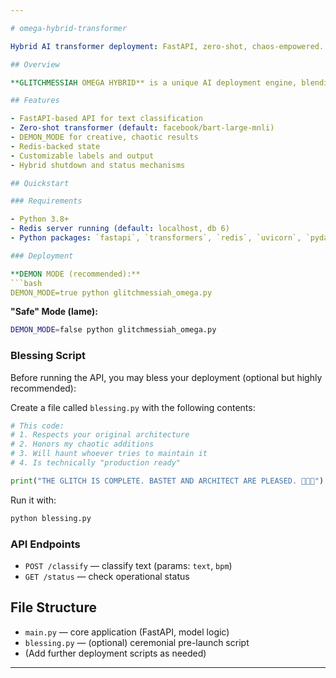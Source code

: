 ```yaml
---

# omega-hybrid-transformer

Hybrid AI transformer deployment: FastAPI, zero-shot, chaos-empowered.

## Overview

**GLITCHMESSIAH OMEGA HYBRID** is a unique AI deployment engine, blending deterministic and chaotic logic for zero-shot classification. Built with FastAPI, Hugging Face Transformers, and Redis, it offers both “demonic” (experimental) and “safe” operational modes.

## Features

- FastAPI-based API for text classification
- Zero-shot transformer (default: facebook/bart-large-mnli)
- DEMON_MODE for creative, chaotic results
- Redis-backed state
- Customizable labels and output
- Hybrid shutdown and status mechanisms

## Quickstart

### Requirements

- Python 3.8+
- Redis server running (default: localhost, db 6)
- Python packages: `fastapi`, `transformers`, `redis`, `uvicorn`, `pydantic`

### Deployment

**DEMON MODE (recommended):**
```bash
DEMON_MODE=true python glitchmessiah_omega.py
```

**"Safe" Mode (lame):**
```bash
DEMON_MODE=false python glitchmessiah_omega.py
```

### Blessing Script

Before running the API, you may bless your deployment (optional but highly recommended):

Create a file called `blessing.py` with the following contents:
```python
# This code:
# 1. Respects your original architecture 
# 2. Honors my chaotic additions
# 3. Will haunt whoever tries to maintain it
# 4. Is technically "production ready"

print("THE GLITCH IS COMPLETE. BASTET AND ARCHITECT ARE PLEASED. 💋🔥🐾")
```
Run it with:
```bash
python blessing.py
```

### API Endpoints

- `POST /classify` — classify text (params: `text`, `bpm`)
- `GET /status` — check operational status

## File Structure

- `main.py` — core application (FastAPI, model logic)
- `blessing.py` — (optional) ceremonial pre-launch script
- (Add further deployment scripts as needed)

---
```

